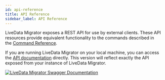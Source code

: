 ```yaml
---
id: api-reference
title: API Reference
sidebar_label: API Reference
---
```


LiveData Migrator exposes a REST API for use by external clients. These API resources provide equivalent functionality to the commands described in the [Command Reference](./command-reference.md).

If you are running LiveData Migrator on your local machine, you can access the [API documentation](http://localhost:18080/lm2-api.html) directly. This version will reflect exactly the API exposed from your instance of LiveData Migrator.

[![LiveData Migrator Swagger Documentation](/wandisco-documentation-ldm/img/swagger.png)](http://localhost:18080/lm2-api.html)
